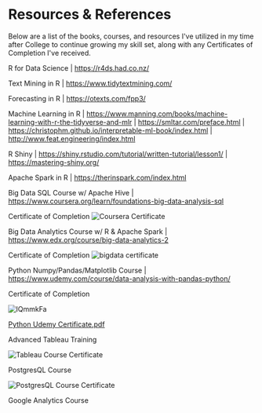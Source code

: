 # Resources & References
Below are a list of the books, courses, and resources I've utilized in my time after College to continue growing my skill set, along with any Certificates of Completion I've received.

R for Data Science    | https://r4ds.had.co.nz/

Text Mining in R      | https://www.tidytextmining.com/

Forecasting in R      | https://otexts.com/fpp3/

Machine Learning in R | https://www.manning.com/books/machine-learning-with-r-the-tidyverse-and-mlr
                      | https://smltar.com/preface.html
                      | https://christophm.github.io/interpretable-ml-book/index.html
                      | http://www.feat.engineering/index.html

R Shiny               | https://shiny.rstudio.com/tutorial/written-tutorial/lesson1/
                      |  https://mastering-shiny.org/

Apache Spark in R     | https://therinspark.com/index.html

Big Data SQL Course w/ Apache Hive   | https://www.coursera.org/learn/foundations-big-data-analysis-sql

Certificate of Completion
![Coursera Certificate](https://user-images.githubusercontent.com/16946556/79513066-cc551880-7ff7-11ea-8f5e-db83f6b8ef60.png)

Big Data Analytics Course w/ R & Apache Spark | https://www.edx.org/course/big-data-analytics-2

Certificate of Completion
![bigdata certificate](https://user-images.githubusercontent.com/16946556/81747372-d7676100-945c-11ea-951e-e1e082a7ec19.png)

Python Numpy/Pandas/Matplotlib Course | https://www.udemy.com/course/data-analysis-with-pandas-python/

Certificate of Completion 

![IQmmkFa](https://user-images.githubusercontent.com/16946556/84100149-20f58e00-a9c0-11ea-8db9-0925df2d2c26.jpg)

[Python Udemy Certificate.pdf](https://github.com/jyablonski/Resources-References/files/4749621/Python.Udemy.Certificate.pdf)


Advanced Tableau Training 

![Tableau Course Certificate](https://user-images.githubusercontent.com/16946556/87483492-b223da00-c5e8-11ea-9f72-6bfcd1bcc9a9.png)


PostgresQL Course

![PostgresQL Course Certificate](https://user-images.githubusercontent.com/16946556/89472432-44755480-d735-11ea-863e-c0bccd27e6b7.jpeg)

Google Analytics Course


